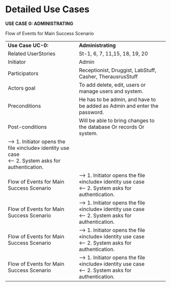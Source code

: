 # Detailed Use Cases #


**USE CASE 0: ADMINISTRATING** 


<p/>
<table>
    <tr>
        <td><b>Use Case UC-0:  </td><td><b>Administrating</td>
    </tr>
	 <tr>
        <td>Related UserStories</td><td>St-1, 6, 7, 11,15, 18, 19, 20</td>
    </tr>
	 <tr>
        <td>Initiator</td><td>Admin</td>
    </tr>
	 <tr>
        <td>Participators</td><td>Receptionist, Druggist, LabStuff, Casher, TherausrusStuff </td>
    </tr>
    <tr>
        <td>Actors goal</td><td>To add delete, edit, users or manage users and system.</td>
    </tr>
    <tr>
        <td>Preconditions</td><td>He has to be admin, and have to be added as Admin and enter the password.</td>
    </tr>
    <tr>
        <td>Post-conditions</td><td>Will be able to bring changes to the database Or records Or system.</td>
    </tr>
   	<tr>
        <tdrowspan="4">Flow of Events for Main Success Scenario</td><td><SPAN> --> 1. Initiator opens the file &#171;include&#187; identity use case<br /> <-- 2. System asks for authentication.</td>
    </tr>
   	<tr>
        <td>Flow of Events for Main Success Scenario</td><td>--> 1. Initiator opens the file &#171;include&#187; identity use case<br /> <SPAN><-- 2. System asks for authentication.</SPAN></td>
    </tr>
   	<tr>
        <td>Flow of Events for Main Success Scenario</td><td>--> 1. Initiator opens the file &#171;include&#187; identity use case<br /> <SPAN><-- 2. System asks for authentication.</SPAN></td>
    </tr>
   	<tr>
        <td>Flow of Events for Main Success Scenario</td><td>--> 1. Initiator opens the file &#171;include&#187; identity use case<br /> <SPAN><-- 2. System asks for authentication.</SPAN></td>
    </tr>
   	<tr>
        <td>Flow of Events for Main Success Scenario</td><td>--> 1. Initiator opens the file &#171;include&#187; identity use case<br /> <SPAN><-- 2. System asks for authentication.</SPAN></td>
    </tr>
</table>
<p/>

